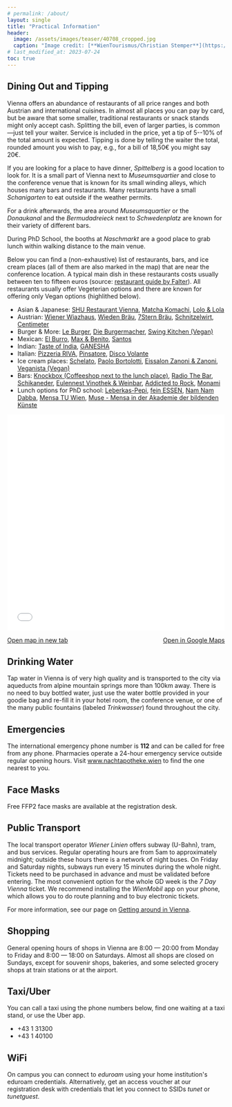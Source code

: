 ```yaml
---
# permalink: /about/
layout: single
title: "Practical Information"
header:
  image: /assets/images/teaser/40708_cropped.jpg
  caption: "Image credit: [**WienTourismus/Christian Stemper**](https://foto.wien.info/Bild/Imperial/45017)"
# last_modified_at: 2023-07-24
toc: true
---
```



## Dining Out and Tipping
Vienna offers an abundance of restaurants of all price ranges and both Austrian and international cuisines. In almost all places you can pay by card, but be aware that some smaller, traditional restaurants or snack stands might only accept cash. 
Splitting the bill, even of larger parties, is common&mdash;just tell your waiter.
Service is included in the price, yet a tip of 5--10% of the total amount is expected. 
Tipping is done by telling the waiter the total, rounded amount you wish to pay, e.g., for a bill of 18,50€ you might say 20€.

If you are looking for a place to have dinner, <em>Spittelberg</em> is a good location to look for.
It is a small part of Vienna next to <em>Museumsquartier</em> and close to the conference venue that is known for its small winding alleys, which houses many bars and restaurants.
Many restaurants have a small <em>Schanigarten</em> to eat outside if the weather permits.

For a drink afterwards, the area around <em>Museumsquartier</em> or the <em>Donaukanal</em> and the <em>Bermudadreieck</em> next to <em>Schwedenplatz</em> are known for their variety of different bars.

During PhD School, the booths at <em>Naschmarkt</em> are a good place to grab lunch within walking distance to the main venue.

Below you can find a (non-exhaustive) list of restaurants, bars, and ice cream places (all of them are also marked in the map) that are near the conference location.
A typical main dish in these restaurants costs usually between ten to fifteen euros (source: <a href="https://www.falter.at/lokalfuehrer" target="_blank">restaurant guide by Falter</a>).
All restaurants usually offer Vegeterian options and there are known for offering only Vegan options (highlithed below).

- Asian & Japanese: <a href="https://maps.app.goo.gl/H6A2ovDoVtDf9FdY8" target="_blank">SHU Restaurant Vienna</a>, <a href="https://maps.app.goo.gl/UGZzEKE246Ed99RY8" target="_blank">Matcha Komachi</a>, <a href="https://maps.app.goo.gl/KqK4idvnmBWsnPSc9" target="_blank">Lolo & Lola</a>
- Austrian: <a href="https://maps.app.goo.gl/dEYPwgJnmAy1Qmwt9" target="_blank">Wiener Wiazhaus</a>, <a href="https://maps.app.goo.gl/sNoD4d3hqHyCjoiZ6" target="_blank">Wieden Bräu</a>, <a href="https://maps.app.goo.gl/TQcZHxtk7YJXNcV28" target="_blank">7Stern Bräu</a>, <a href="https://maps.app.goo.gl/poP34GdC2JcfLZrB9" target="_blank">Schnitzelwirt</a>, <a href="https://maps.app.goo.gl/FoWu852oUfPYGzh99" target="_blank">Centimeter</a> 
- Burger & More: <a href="https://maps.app.goo.gl/H2j9fhAb2FHcTHWo8" target="_blank">Le Burger</a>, <a href="https://maps.app.goo.gl/7frDRu1CcCCGAMex6" target="_blank">Die Burgermacher</a>, <a href="https://maps.app.goo.gl/JAEU8KEjQkygoHws7" target="_blank">Swing Kitchen (Vegan)</a>
- Mexican: <a href="https://maps.app.goo.gl/QfiJxSfAiTDh1eVq7" target="_blank">El Burro</a>, <a href="https://maps.app.goo.gl/ysWL6yLR7JBBShpv9" target="_blank">Max & Benito</a>, <a href="https://maps.app.goo.gl/y5nERUd3PUbkeJz77 " target="_blank">Santos</a>
- Indian: <a href="https://maps.app.goo.gl/Vv3TfQuqiZWeSqif6" target="_blank">Taste of India</a>, <a href="https://maps.app.goo.gl/og9Mh8Ey3fZbNaXw9" target="_blank">GANESHA</a>
- Italian: <a href="https://maps.app.goo.gl/Kme7hu4JrZpFnvjX7" target="_blank">Pizzeria RIVA</a>, <a href="https://maps.app.goo.gl/P3zG9NJ7vMAVD7N3A" target="_blank">Pinsatore</a>, <a href="https://maps.app.goo.gl/MwPSu5f5SmKgKsZV6" target="_blank">Disco Volante</a>
- Ice cream places: <a href="https://maps.app.goo.gl/UFizywtqAoZPbn7FA" target="_blank">Schelato</a>, <a href="https://maps.app.goo.gl/GKhThxBjo9816jf36" target="_blank">Paolo Bortolotti</a>, <a href="https://maps.app.goo.gl/KA3wbB8FjhdRCoXQ6" target="_blank">Eissalon Zanoni & Zanoni</a>, <a href="https://maps.app.goo.gl/9iuu5XFGE9Zurcov9" target="_blank">Veganista (Vegan)</a>
- Bars: <a href="https://maps.app.goo.gl/VvtQ4PhQxpXHt51T8" target="_blank">Knockbox (Coffeeshop next to the lunch place)</a>, <a href="https://maps.app.goo.gl/FKph7w8synv5ZtTY6" target="_blank">Radio The Bar</a>, <a href="https://maps.app.goo.gl/qmmbjdkQfaYXCUwUA" target="_blank">Schikaneder</a>, <a href="https://maps.app.goo.gl/7NH1m8gnSoXaSsNq5" target="_blank">Eulennest Vinothek & Weinbar</a>, <a href="https://maps.app.goo.gl/N5ueE9tenCdb99QAA" target="_blank">Addicted to Rock</a>, <a href="https://maps.app.goo.gl/oxeL3yJWq3EQtbS19" target="_blank">Monami</a>
- Lunch options for PhD school: <a href="https://maps.app.goo.gl/BppY9Jrb7VhcsAA97" target="_blank">Leberkas-Pepi</a>, <a href="https://maps.app.goo.gl/bVVTSeLuhaGH9g9B9" target="_blank">fein ESSEN</a>, <a href="https://maps.app.goo.gl/2jRDHpSfusWpBb6r8" target="_blank">Nam Nam Dabba</a>, <a href="https://maps.app.goo.gl/gJtTPwaG7RZebMbHA" target="_blank">Mensa TU Wien</a>, <a href="https://maps.app.goo.gl/zPQQjm2dgW9BnzHR7" target="_blank">Muse - Mensa in der Akademie der bildenden Künste</a>



<iframe width="100%" height="500px" frameborder="0" allowfullscreen allow="geolocation" src="//umap.openstreetmap.de/en/map/gd-2024_60350?scaleControl=false&miniMap=false&scrollWheelZoom=true&zoomControl=true&editMode=disabled&moreControl=true&searchControl=null&tilelayersControl=false&embedControl=false&datalayersControl=true&onLoadPanel=none&captionBar=false&captionMenus=true&datalayers=a1863787-8ca2-442a-8516-dfbffb087ce4%2Ca3070f54-34cd-43b9-985c-a798972492b6%2Cc971f031-41c0-4077-be42-23e48d33ad66%2C75922f34-c366-4e26-93bd-0c0d9df2eb73%2C15383878-48e0-4e57-9ec5-fe384206c651%2Cd06dc05b-29fc-4a63-aaa7-0f49e26a68f5%2Cfbc27064-9ae2-40e2-9948-b81be340233d%2Cf7d4eaee-f28c-42f9-9a2c-69e4febd87bc%2Ce18b71d8-56d9-4f42-9571-15035d7eeabc%2Cfabe5705-7ee6-42ae-afa7-08f4df817469#15/48.1985/16.356"></iframe>
<p style="display: flex; justify-content: space-between;"><a href="//umap.openstreetmap.de/en/map/gd-2024_60350?scaleControl=false&miniMap=false&scrollWheelZoom=true&zoomControl=true&editMode=disabled&moreControl=true&searchControl=null&tilelayersControl=false&embedControl=false&datalayersControl=true&onLoadPanel=none&captionBar=false&captionMenus=true&datalayers=a1863787-8ca2-442a-8516-dfbffb087ce4%2Ca3070f54-34cd-43b9-985c-a798972492b6%2Cc971f031-41c0-4077-be42-23e48d33ad66%2C75922f34-c366-4e26-93bd-0c0d9df2eb73%2C15383878-48e0-4e57-9ec5-fe384206c651%2Cd06dc05b-29fc-4a63-aaa7-0f49e26a68f5%2Cfbc27064-9ae2-40e2-9948-b81be340233d%2Cf7d4eaee-f28c-42f9-9a2c-69e4febd87bc%2Ce18b71d8-56d9-4f42-9571-15035d7eeabc%2Cfabe5705-7ee6-42ae-afa7-08f4df817469#15/48.1985/16.356&captionControl=null&editinosmControl=false&starControl=false" target="_blank">Open map in new tab</a>
<a href="https://www.google.com/maps/d/viewer?mid=1kjcvBD7QXbCGXXQTKEoB3_48dFYmCp0" target="_blank">Open in Google Maps</a></p>



## Drinking Water
Tap water in Vienna is of very high quality and is transported to the city via aqueducts from alpine mountain springs more than 100km away. There is no need to buy bottled water, just use the  water bottle provided in your goodie bag and re-fill it in your hotel room, the conference venue, or one of the many public fountains (labeled <em>Trinkwasser</em>) found throughout the city.


## Emergencies
The international emergency phone number is <strong>112</strong> and can be called for free from any phone.
Pharmacies operate a 24-hour emergency service outside regular opening hours. Visit <a href="https://www.nachtapotheke.wien" target="_blank">www.nachtapotheke.wien</a> to find the one nearest to you. 


## Face Masks
Free FFP2 face masks are available at the registration desk.

## Public Transport
The local transport operator <em>Wiener Linien</em> offers subway (U-Bahn), tram, and bus services. Regular operating hours are from 5am to approximately midnight; outside these hours there is a network of night buses. On Friday and Saturday nights, subways run every 15 minutes during the whole night. 
Tickets need to be purchased in advance and must be validated before entering. The most convenient option for the whole GD week is the <em>7 Day Vienna</em> ticket. We recommend installing the <em>WienMobil</em> app on your phone, which allows you to do route planning and to buy electronic tickets. 

For more information, see our page on <a href="../travel_accomodation/#getting-around-in-vienna">Getting around in Vienna</a>.


## Shopping
General opening hours of shops in Vienna are 8:00 &mdash; 20:00 from Monday to Friday and 8:00 &mdash; 18:00 on Saturdays. Almost all shops are closed on Sundays, except for souvenir shops, bakeries, and some selected grocery shops at train stations or at the airport.

## Taxi/Uber
You can call a taxi using the phone numbers below, find one waiting at a taxi stand, or use the Uber app.
- +43 1 31300
- +43 1 40100


## WiFi
On campus you can connect to <em>eduroam</em> using your home institution's eduroam credentials. 
Alternatively, get an access voucher at our registration desk with credentials that let you connect to SSIDs <em>tunet</em> or <em>tunetguest</em>.




<!-- 
## Banks and currency Exchange
The currency in Austria is the Euro. Nearly every store, restaurant or attraction accepts credit card by now, but a few of the smaller stores or fast food/take-away places do only take cash. The easiest option to retrieve cash is to withdraw it from one of the many ATMs (Bankomat in German) around the city.

## Emergency phone numbers
Police, fire, ambulance (+43) 112

The main Hospital of Vienna is the AKH. Adress: Währinger Gürtel 18-20, 1090 Wien, Austria.

## Voltage
Electricity in Austria is 220V AC. Plugs are European standard with two round pins.

## Drinking water
Over 95% of tap water in Vienna originates in a mountain source in the Alps and is of highest quality. Water fountains across the city are labelled “Trinkwasser” (drinking water) to make it clear that you can use them too.

## Shopping
Be aware that on Sunday shops are closed, except for bakeries, souvenir shops and a few supermarkets at train stations.

## Dining out in Vienna and tipping
Most restaurants in Vienna are open from 11.30 until midnight. While service is included in the bill, some tipping is expected. A rough estimate is 5-10% rounded to a whole number. Typically the waiter tells you the amount of your bill (e.g. 11,90€) and you tell him/her what you want to pay (e.g. 13€). If you dine out in a group, you can ask the waiter that you want to split the bill. -->